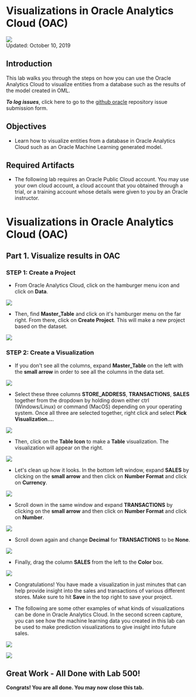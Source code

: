 # Visualizations in Oracle Analytics Cloud (OAC)

![](images/500/Picture500-lab.png)  
Updated: October 10, 2019

## Introduction

This lab walks you through the steps on how you can use the Oracle Analytics Cloud to visualize entities from a database such as the results of the model created in OML.


**_To log issues_**, click here to go to the [github oracle](https://github.com/oracle/learning-library/issues/new) repository issue submission form.

## Objectives
-   Learn how to visualize entities from a database in Oracle Analytics Cloud such as an Oracle Machine Learning generated model.


## Required Artifacts
-   The following lab requires an Oracle Public Cloud account. You may use your own cloud account, a cloud account that you obtained through a trial, or a training account whose details were given to you by an Oracle instructor.



# Visualizations in Oracle Analytics Cloud (OAC)



## Part 1. Visualize results in OAC

### **STEP 1: Create a Project**

-   From Oracle Analytics Cloud, click on the hamburger menu icon and click on **Data**. 

![](./images/500/0.png)

-   Then, find **Master_Table** and click on it's hamburger menu on the far right. From there, click on **Create Project**. This will make a new project based on the dataset.

![](./images/500/1.png)


### **STEP 2: Create a Visualization**

-   If you don't see all the columns, expand **Master_Table** on the left with the **small arrow** in order to see all the columns in the data set.

![](./images/500/2.png)

-   Select these three columns **STORE_ADDRESS**, **TRANSACTIONS**, **SALES** together from the dropdown by holding down either ctrl (Windows/Linux) or command (MacOS) depending on your operating system. Once all three are selected together, right click and select **Pick Visualization...**.

![](./images/500/3.png)

-   Then, click on the **Table Icon** to make a **Table** visualization. The visualization will appear on the right.

![](./images/500/4.png)

-   Let's clean up how it looks. In the bottom left window, expand **SALES** by clicking on the **small arrow** and then click on **Number Format** and click on **Currency**.

![](./images/500/5.png)

-   Scroll down in the same window and expand **TRANSACTIONS** by clicking on the **small arrow** and then click on **Number Format** and click on **Number**.

![](./images/500/6.png)

-   Scroll down again and change **Decimal** for **TRANSACTIONS** to be **None**.

![](./images/500/7.png)

-   Finally, drag the column **SALES** from the left to the **Color** box.

![](./images/500/8.png)

-   Congratulations! You have made a visualization in just minutes that can help provide insight into the sales and transactions of various different stores. Make sure to hit **Save** in the top right to save your project.

-   The following are some other examples of what kinds of visualizations can be done in Oracle Analytics Cloud.  In the second screen capture, you can see how the machine learning data you created in this lab can be used to make prediction visualizations to give insight into future sales.

![](./images/500/9.png)

![](./images/500/10.png)


## Great Work - All Done with Lab 500!
**Congrats! You are all done. You may now close this tab.**
